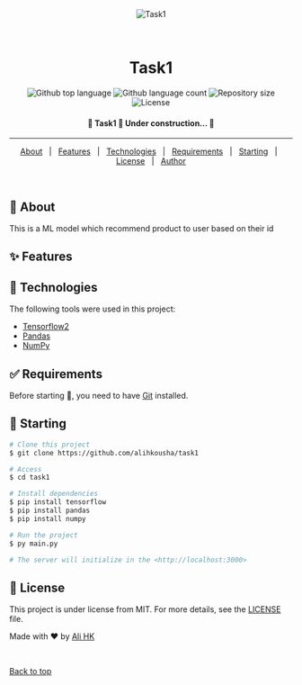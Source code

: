 <div align="center" id="top"> 
  <img src="./.github/app.gif" alt="Task1" />

  &#xa0;

  <!-- <a href="https://task1.netlify.app">Demo</a> -->
</div>

<h1 align="center">Task1</h1>

<p align="center">
  <img alt="Github top language" src="https://img.shields.io/github/languages/top/alihkousha/task1?color=56BEB8">

  <img alt="Github language count" src="https://img.shields.io/github/languages/count/alihkousha/task1?color=56BEB8">

  <img alt="Repository size" src="https://img.shields.io/github/repo-size/alihkousha/task1?color=56BEB8">

  <img alt="License" src="https://img.shields.io/github/license/alihkousha/task1?color=56BEB8">

  <!-- <img alt="Github issues" src="https://img.shields.io/github/issues/alihkousha/task1?color=56BEB8" /> -->

  <!-- <img alt="Github forks" src="https://img.shields.io/github/forks/alihkousha/task1?color=56BEB8" /> -->

  <!-- <img alt="Github stars" src="https://img.shields.io/github/stars/alihkousha/task1?color=56BEB8" /> -->
</p>

<!-- Status -->

<h4 align="center"> 
	🚧  Task1 🚀 Under construction...  🚧
</h4> 

<hr>

<p align="center">
  <a href="#dart-about">About</a> &#xa0; | &#xa0; 
  <a href="#sparkles-features">Features</a> &#xa0; | &#xa0;
  <a href="#rocket-technologies">Technologies</a> &#xa0; | &#xa0;
  <a href="#white_check_mark-requirements">Requirements</a> &#xa0; | &#xa0;
  <a href="#checkered_flag-starting">Starting</a> &#xa0; | &#xa0;
  <a href="#memo-license">License</a> &#xa0; | &#xa0;
  <a href="https://github.com/alihkousha" target="_blank">Author</a>
</p>

<br>

## :dart: About ##

This is a ML model which recommend product to user based on their id 

## :sparkles: Features ##



## :rocket: Technologies ##

The following tools were used in this project:

- [Tensorflow2](https://www.tensorflow.org/)
- [Pandas](https://pandas.pydata.org/)
- [NumPy](https://numpy.org/)


## :white_check_mark: Requirements ##

Before starting :checkered_flag:, you need to have [Git](https://git-scm.com) installed.

## :checkered_flag: Starting ##

```bash
# Clone this project
$ git clone https://github.com/alihkousha/task1

# Access
$ cd task1

# Install dependencies
$ pip install tensorflow
$ pip install pandas
$ pip install numpy

# Run the project
$ py main.py

# The server will initialize in the <http://localhost:3000>
```

## :memo: License ##

This project is under license from MIT. For more details, see the [LICENSE](LICENSE.md) file.


Made with :heart: by <a href="https://github.com/alihkousha" target="_blank">Ali HK</a>

&#xa0;

<a href="#top">Back to top</a>
